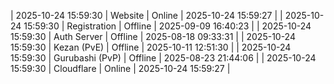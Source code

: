 | 2025-10-24 15:59:30 | Website | Online | 2025-10-24 15:59:27 |
| 2025-10-24 15:59:30 | Registration | Offline | 2025-09-09 16:40:23 |
| 2025-10-24 15:59:30 | Auth Server | Offline | 2025-08-18 09:33:31 |
| 2025-10-24 15:59:30 | Kezan (PvE) | Offline | 2025-10-11 12:51:30 |
| 2025-10-24 15:59:30 | Gurubashi (PvP) | Offline | 2025-08-23 21:44:06 |
| 2025-10-24 15:59:30 | Cloudflare | Online | 2025-10-24 15:59:27 |
